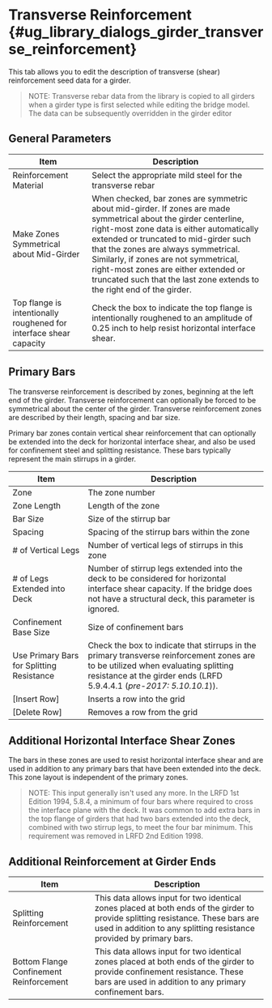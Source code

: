 Transverse Reinforcement {#ug_library_dialogs_girder_transverse_reinforcement}
==============================================
This tab allows you to edit the description of transverse (shear) reinforcement seed data for a girder. 

> NOTE: Transverse rebar data from the library is copied to all girders when a girder type is first selected while editing the bridge model. The data can be subsequently overridden in the girder editor

General Parameters
------------------

Item  | Description
------|-------------
Reinforcement Material | Select the appropriate mild steel for the transverse rebar
Make Zones Symmetrical about Mid-Girder | When checked, bar zones are symmetric about mid-girder. If zones are made symmetrical about the girder centerline, right-most zone data is either automatically extended or truncated to mid-girder such that the zones are always symmetrical. Similarly, if zones are not symmetrical, right-most zones are either extended or truncated such that the last zone extends to the right end of the girder.
Top flange is intentionally roughened for interface shear capacity | Check the box to indicate the top flange is intentionally roughened to an amplitude of 0.25 inch to help resist horizontal interface shear. 

Primary Bars
------------------
The transverse reinforcement is described by zones, beginning at the left end of the girder. Transverse reinforcement can optionally be forced to be symmetrical about the center of the girder. Transverse reinforcement zones are described by their length, spacing and bar size.

Primary bar zones contain vertical shear reinforcement that can optionally be extended into the deck for horizontal interface shear, and also be used for confinement steel and splitting resistance. These bars typically represent the main stirrups in a girder.

Item | Description 
-----|------------
Zone | The zone number
Zone Length | Length of the zone
Bar Size | Size of the stirrup bar
Spacing | Spacing of the stirrup bars within the zone
\# of Vertical Legs | Number of vertical legs of stirrups in this zone
\# of Legs Extended into Deck | Number of stirrup legs extended into the deck to be considered for horizontal interface shear capacity. If the bridge does not have a structural deck, this parameter is ignored.
Confinement Base Size | Size of confinement bars
Use Primary Bars for Splitting Resistance | Check the box to indicate that stirrups in the primary transverse reinforcement zones are to be utilized when evaluating splitting resistance at the girder ends (LRFD 5.9.4.4.1 (*pre-2017: 5.10.10.1*)).
[Insert Row] | Inserts a row into the grid
[Delete Row] | Removes a row from the grid


Additional Horizontal Interface Shear Zones
---------------------------------------------
The bars in these zones are used to resist horizontal interface shear and are used in addition to any primary bars that have been extended into the deck. This zone layout is independent of the primary zones.

> NOTE: This input generally isn't used any more. In the LRFD 1st Edition 1994, 5.8.4, a minimum of four bars where required to cross the interface plane with the deck. It was common to add extra bars in the top flange of girders that had two bars extended into the deck, combined with two stirrup legs, to meet the four bar minimum. This requirement was removed in LRFD 2nd Edition 1998.

Additional Reinforcement at Girder Ends
----------------------------------------

Item | Description 
-----|----------
Splitting Reinforcement | This data allows input for two identical zones placed at both ends of the girder to provide splitting resistance. These bars are used in addition to any splitting resistance provided by primary bars.
Bottom Flange Confinement Reinforcement | This data allows input for two identical zones placed at both ends of the girder to provide confinement resistance. These bars are used in addition to any primary confinement bars.


